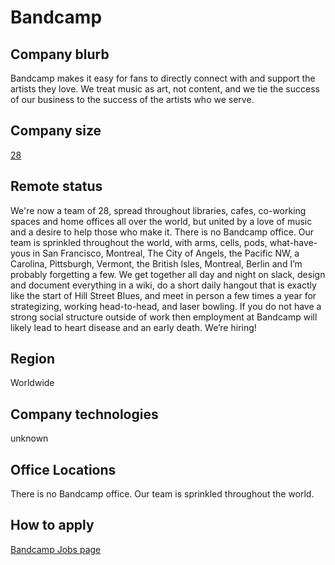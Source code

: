 # Bandcamp

## Company blurb

Bandcamp makes it easy for fans to directly connect with and support the artists they love. We treat music as art, not content, and we tie the success of our business to the success of the artists who we serve.

## Company size

[28](https://bandcamp.com/about)

## Remote status

We're now a team of 28, spread throughout libraries, cafes, co-working spaces and home offices all over the world, but united by a love of music and a desire to help those who make it.
There is no Bandcamp office. Our team is sprinkled throughout the world, with arms, cells, pods, what-have-yous in San Francisco, Montreal, The City of Angels, the Pacific NW, a Carolina, Pittsburgh, Vermont, the British Isles, Montreal, Berlin and I’m probably forgetting a few. We get together all day and night on slack, design and document everything in a wiki, do a short daily hangout that is exactly like the start of Hill Street Blues, and meet in person a few times a year for strategizing, working head-to-head, and laser bowling. If you do not have a strong social structure outside of work then employment at Bandcamp will likely lead to heart disease and an early death. We’re hiring!

## Region

Worldwide

## Company technologies

unknown

## Office Locations

There is no Bandcamp office. Our team is sprinkled throughout the world.

## How to apply

[Bandcamp Jobs page](https://bandcamp.com/jobs)

